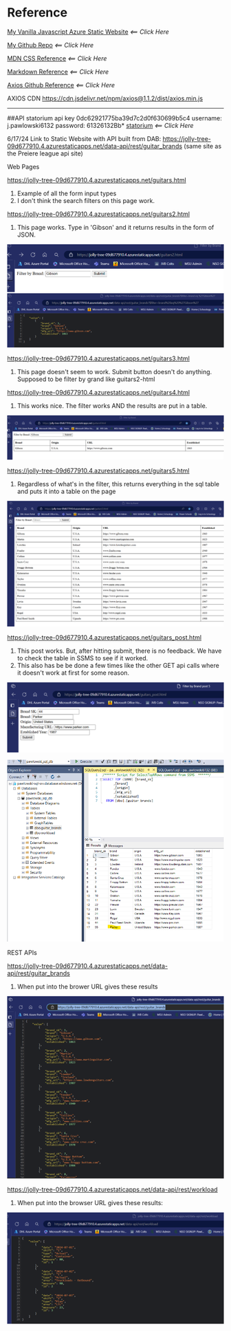 # Reference

[My Vanilla Javascript Azure Static Website](https://jolly-tree-09d677910.4.azurestaticapps.net/) *<== Click Here*

[My Github Repo](https://github.com/pawlowski6132/my-first-static-web-app2/tree/main/src) *<== Click Here*

[MDN CSS Reference](https://developer.mozilla.org) *<== Click Here*

[Markdown Reference](https://www.markdownguide.org/basic-syntax) *<== Click Here*

[Axios Github Reference](https://github.com/axios/axios#installing) *<== Click Here*

AXIOS CDN
https://cdn.jsdelivr.net/npm/axios@1.1.2/dist/axios.min.js

***
##API
statorium api key 0dc62921775ba39d7c2d0f630699b5c4
username: j.pawlowski6132
password: 61326132Bb*
[statorium](https://statorium.com/) *<== Click Here*

6/17/24
Link to Static Website with API built from DAB:
https://jolly-tree-09d677910.4.azurestaticapps.net/data-api/rest/guitar_brands
(same site as the Preiere league api site)


Web Pages

https://jolly-tree-09d677910.4.azurestaticapps.net/guitars.html

1. Example of all the form input types
2. I don't think the search filters on this page work.


https://jolly-tree-09d677910.4.azurestaticapps.net/guitars2.html

1. This page works. Type in 'Gibson' and it returns results in the form of JSON.

![Alt text](images/guitars2-html.png)
![Alt text](<images/guitars2-html result.png>)

https://jolly-tree-09d677910.4.azurestaticapps.net/guitars3.html

1. This page doesn't seem to work. Submit button doesn't do anything. Supposed to be filter by grand like guitars2-html

https://jolly-tree-09d677910.4.azurestaticapps.net/guitars4.html

1. This works nice. The filter works AND the results are put in a table.

![Alt text](images/guitars4-html.png)

https://jolly-tree-09d677910.4.azurestaticapps.net/guitars5.html

1. Regardless of what's in the filter, this returns everything in the sql table and puts it into a table on the page

![Alt text](images/guitars5-html.png)

https://jolly-tree-09d677910.4.azurestaticapps.net/guitars_post.html

1. This post works. But, after hitting submit, there is no feedback. We have to check the table in SSMS to see if it worked.
2. This also has be be done a few times like the other GET api calls where it doesn't work at first for some reason.

![Alt text](images/post-html.png)

![Alt text](<images/post results.png>)

REST APIs

https://jolly-tree-09d677910.4.azurestaticapps.net/data-api/rest/guitar_brands

1. When put into the brower URL gives these results

![Alt text](<images/brands url and results.png>)

https://jolly-tree-09d677910.4.azurestaticapps.net/data-api/rest/workload

1. When put into the browser URL gives these results:

![Alt text](<images/workload api and results.png>)
